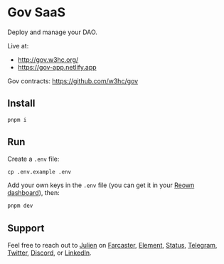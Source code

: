 # Gov SaaS

Deploy and manage your DAO.

Live at:

- http://gov.w3hc.org/
- https://gov-app.netlify.app

Gov contracts: https://github.com/w3hc/gov

## Install

```bash
pnpm i
```

## Run

Create a `.env` file:

```
cp .env.example .env
```

Add your own keys in the `.env` file (you can get it in your [Reown dashboard](https://cloud.reown.com/)), then:

```bash
pnpm dev
```

## Support

Feel free to reach out to [Julien](https://github.com/julienbrg) on [Farcaster](https://warpcast.com/julien-), [Element](https://matrix.to/#/@julienbrg:matrix.org), [Status](https://status.app/u/iwSACggKBkp1bGllbgM=#zQ3shmh1sbvE6qrGotuyNQB22XU5jTrZ2HFC8bA56d5kTS2fy), [Telegram](https://t.me/julienbrg), [Twitter](https://twitter.com/julienbrg), [Discord](https://discordapp.com/users/julienbrg), or [LinkedIn](https://www.linkedin.com/in/julienberanger/).
